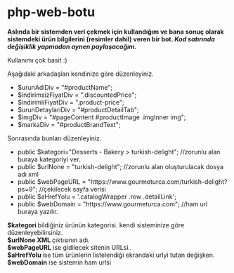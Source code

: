 # php-web-botu

<b>Aslında bir sistemden veri çekmek için kullandığım ve bana sonuç olarak sistemdeki ürün bilgilerini (resimler dahil) veren bir bot. </b>
<b> <i> Kod satırında değişiklik yapmadan aynen paylaşacağım. </i> </b>
<p> Kullanımı çok basit :)  </p>

<p> Aşağıdaki arkadaşları kendinize göre düzenleyiniz. </p>

<ul>
<li> $urunAdiDiv = "#productName"; </li>
<li>$indirimsizFiyatDiv = ".discountedPrice";</li>
<li>$indirimliFiyatDiv = ".product-price";</li>
<li>$urunDetaylariDiv = "#productDetailTab";</li>
<li>$imgDiv = "#pageContent #productImage .imgInner img";</li>
<li>$markaDiv = "#productBrandText";</li>
</ul>


<p> Sonrasında bunları düzenleyiniz.  </p>
<ul>
  <li> public $kategori="Desserts - Bakery > turkish-delight"; //zorunlu alan buraya kategoriyi ver. </li>
  <li> public $urlNone = "turkish-delight"; //zorunlu alan oluşturulacak dosya adı xml </li>
  <li> public $webPageURL = "https://www.gourmeturca.com/turkish-delight?ps=9"; //çekilecek sayfa verisi</li>
  <li> public $aHrefYolu = '.catalogWrapper .row  .detailLink'; </li>
  <li> public $webDomain = "https://www.gourmeturca.com"; //ham url buraya yazılır.</li>
</ul>


<p> <b>$kategori </b> bildiğiniz ürünün kategorisi. kendi sisteminize göre düzenleyebilirsiniz. <br>
<b>$urlNone XML </b>çıktısının adı. <br>
<b>$webPageURL</b> ise gidilecek sitenin URLsi.. <br>
<b>$aHrefYolu </b>ise tüm ürünlerin listelendiği ekrandaki urlyi tutan değişken. <br>
<b>$webDomain</b> ise sistemin ham urlsi </p>


